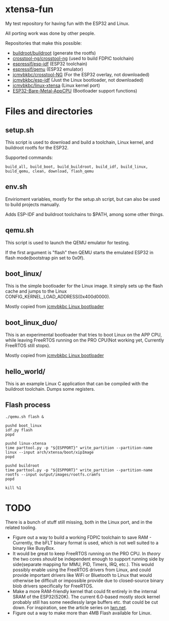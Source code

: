# xtensa-fun

My test repository for having fun with the ESP32 and Linux.

All porting work was done by other people.

Repositories that make this possible:

 * [buildroot/buildroot](https://github.com/buildroot/buildroot) (generate the rootfs)
 * [crosstool-ng/crosstool-ng](https://github.com/crosstool-ng/crosstool-ng) (used to build FDPIC toolchain)
 * [espressif/esp-idf](https://github.com/espressif/esp-idf) (ESP32 toolchain)
 * [espressif/qemu](https://github.com/espressif/qemu) (ESP32 emulator)
 * [jcmvbkbc/crosstool-NG](https://github.com/jcmvbkbc/crosstool-NG) (For the ESP32 overlay, not downloaded)
 * [jcmvbkbc/esp-idf](https://github.com/jcmvbkbc/esp-idf) (Just the Linux bootloader, not downloaded)
 * [jcmvbkbc/linux-xtensa](https://github.com/jcmvbkbc/linux-xtensa) (Linux kernel port)
 * [ESP32-Bare-Metal-AppCPU](https://github.com/Winkelkatze/ESP32-Bare-Metal-AppCPU) (Bootloader support functions)



# Files and directories



## setup.sh

This script is used to download and build a toolchain, Linux kernel,
and buildroot rootfs for the ESP32.

Supported commands:

```
build_all, build_boot, build_buildroot, build_idf, build_linux, build_qemu, clean, download, flash_qemu
```



## env.sh

Envirioment variables, mostly for the setup.sh script, but can also be
used to build projects manually.

Adds ESP-IDF and buildroot toolchains to $PATH, among some other things.



## qemu.sh

This script is used to launch the QEMU emulator for testing.

If the first argument is "flash" then QEMU starts the emulated ESP32
in flash mode(bootstrap pin set to 0x0f).



## boot_linux/

This is the simple bootloader for the Linux image.
It simply sets up the flash cache and jumps to the Linux CONFIG_KERNEL_LOAD_ADDRESS(0x400d0000).

Mostly copied from [jcmvbkbc Linux bootloader](https://github.com/jcmvbkbc/esp-idf/blob/linux/examples/get-started/linux_boot/main/linux_boot_main.c)



## boot_linux_duo/

This is an experimental bootloader that tries to boot Linux on the
APP CPU, while leaving FreeRTOS running on the PRO CPU(Not working yet,
Currently FreeRTOS still stops).

Mostly copied from [jcmvbkbc Linux bootloader](https://github.com/jcmvbkbc/esp-idf/blob/linux/examples/get-started/linux_boot/main/linux_boot_main.c)



## hello_world/

This is an example Linux C application that can be compiled with the
buildroot toolchain. Dumps some registers.



## Flash process

```
./qemu.sh flash &

pushd boot_linux
idf.py flash
popd

pushd linux-xtensa
time parttool.py -p "${ESPPORT}" write_partition --partition-name linux --input arch/xtensa/boot/xipImage
popd

pushd buildroot
time parttool.py -p "${ESPPORT}" write_partition --partition-name rootfs --input output/images/rootfs.cramfs
popd

kill %1
```



# TODO

There is a bunch of stuff still missing, both in the Linux port, and in
the related tooling.

 * Figure out a way to build a working FDPIC toolchain to save RAM -
   Currently, the bFLT binary format is used, which is not well suited
   to a binary like BusyBox.
 * It would be great to keep FreeRTOS running on the PRO CPU.
   In *theory* the two cores *should* be independent enough to support
   running side by side(separate mapping for MMU, PID, Timers, IRQ, etc.).
   This would possibly enable using the FreeRTOS drivers from Linux,
   and could provide important drivers like WiFi or Bluetooth
   to Linux that would otherwise be difficult or impossible provide due
   to closed-source binary blob drivers specifically for FreeRTOS.
 * Make a more RAM-friendly kernel that could fit entirely in the internal
   SRAM of the ESP32(520K).
   The current 6.0-based mostly stock kernel probably still has some
   needlessly large buffers etc. that could be cut down.
   For inspiration, see the article series on [lwn.net](https://lwn.net/Articles/741494/).
 * Figure out a way to make more than 4MB Flash available for Linux.
